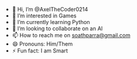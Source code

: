 - 👋 Hi, I’m @AxelTheCoder0214
- 👀 I’m interested in Games
- 🌱 I’m currently learning Python
- 💞️ I’m looking to collaborate on an AI
- 📫 How to reach me on soathparra@gmail.com
- 😄 Pronouns: Him/Them
- ⚡ Fun fact: I am Smart

<!---
AxelTheCoder0214/AxelTheCoder0214 is a ✨ special ✨ repository because its `README.md` (this file) appears on your GitHub profile.
You can click the Preview link to take a look at your changes.
--->
